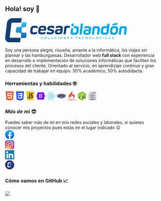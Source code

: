 ## Hola! soy 👋

<code><img width="400" src="https://raw.githubusercontent.com/cablandon89/cablandon89/main/img/LogoColor.png"></code>

Soy una persona alegre, risueña, amante a la informática, los viajes sin planear y las hamburguesas.
Desarrollador web **full stack** con experiencia en desarrollo e implementación de soluciones informáticas que faciliten los procesos del cliente. Orientado al servicio, en aprendizaje continuo y gran capacidad de trabajar en equipo.
50% académico, 50% autodidacta.

### Herramientas y habilidades 🤓

<code><img width="30" src="https://raw.githubusercontent.com/cablandon89/cablandon89/main/img/dev/html5.png" alt="html5" title="html5"></code>
<code><img width="30" src="https://raw.githubusercontent.com/cablandon89/cablandon89/main/img/dev/css3.png" alt="css3" title="css3"></code>
<code><img width="30" src="https://raw.githubusercontent.com/cablandon89/cablandon89/main/img/dev/js.png" alt="javascript" title="javascript"></code>
<code><img width="30" src="https://raw.githubusercontent.com/cablandon89/cablandon89/main/img/dev/bootstrap.png" alt="bootstrap" title="bootstrap"></code>
<code><img width="30" src="https://raw.githubusercontent.com/cablandon89/cablandon89/main/img/dev/reactjs.png" alt="reactjs" title="reactjs"></code>
<code><img width="30" src="https://raw.githubusercontent.com/cablandon89/cablandon89/main/img/dev/php.png" alt="php" title="php"></code>
<code><img width="30" src="https://raw.githubusercontent.com/cablandon89/cablandon89/main/img/dev/codeigniter.png" alt="codeigniter" title="codeigniter"></code>
<code><img width="30" src="https://raw.githubusercontent.com/cablandon89/cablandon89/main/img/dev/node.png" alt="nodejs" title="nodejs"></code>
<code><img width="30" src="https://raw.githubusercontent.com/cablandon89/cablandon89/main/img/dev/db.png" alt="databases" title="databases"></code>

### _Más de mi_ 😎

Puedes saber más de mi en mis redes sociales y laborales, si quieres conocer mis proyectos pues estás en el lugar indicado 😉 \
<code><a href="https://www.facebook.com/ceblandonres/" target="_blank"><img width="30" src="https://raw.githubusercontent.com/cablandon89/cablandon89/main/img/social/facebook.png" alt="facebook" title="facebook"></a> </code>
<code><a href="https://www.instagram.com/cablandon89/" target="_blank"><img width="30" src="https://raw.githubusercontent.com/cablandon89/cablandon89/main/img/social/instagram.png" alt="instagram" title="instagram"></a> </code>
<code><a href="https://www.linkedin.com/in/cablandon89/" target="_blank"><img width="30" src="https://raw.githubusercontent.com/cablandon89/cablandon89/main/img/social/linkedin.png" alt="linkedin" title="linkedin"></a> </code>
<code><a href="https://cesarblandon.com/" target="_blank"><img width="30" src="https://raw.githubusercontent.com/cablandon89/cablandon89/main/img/social/logo.png" alt="logo" title="Mi sitio web"></a> </code>

### Cómo vamos en GitHub &#x1f4c8;

<a href="https://github.com/cablandon89/cablandon89">
  <img align="center" src="https://github-readme-stats.vercel.app/api?username=cablandon89" />
</a>

